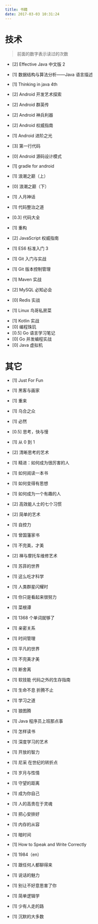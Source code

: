 ```yaml
---
title: 书籍
date: 2017-03-03 10:31:24
---
```


# 技术

> 前面的数字表示读过的次数

- [2] Effective Java 中文版 2

- [1] 数据结构与算法分析——Java 语言描述
- [1] Thinking in java 4th

- [2] Android 开发艺术探索
- [2] Android 群英传
- [2] Android 神兵利器
- [2] Android 权威指南
- [1] Android 进阶之光
- [3] 第一行代码
- [0] Android 源码设计模式
- [1] gradle for android

- [1] 浪潮之巅（上）
- [0] 浪潮之巅（下）
- [1] 人月神话
- [1] 代码整治之道
- [0.3] 代码大全
- [1] 重构

- [2] JavaScript 权威指南
- [1] ES6 标准入门 3
- [1] Git 入门与实战
- [1] Git 版本控制管理
- [1] Maven 实战

- [2] MySQL 必知必会
- [0] Redis 实战
- [1] Linux 鸟哥私房菜

* [1] Kotlin 实战
* [0] 编程珠玑
* [0.5] Go 语言学习笔记
* [0] Go 并发编程实战
* [0] Java 虚拟机

# 其它

- [1] Just For Fun
- [1] 黑客与画家
- [1] 重来
- [1] 乌合之众
- [1] 必然
- [0.5] 思考，快与慢
- [1] 从 0 到 1
- [2] 清晰思考的艺术

- [1] 精进：如何成为很厉害的人
- [1] 如何阅读一本书
- [1] 如何变得有思想
- [1] 如何成为一个有趣的人
- [2] 高效能人士的七个习惯
- [2] 简单的艺术
- [1] 自控力
- [1] 曾国藩家书
- [1] 不完美，才美

- [2] 禅与摩托车维修艺术
- [1] 苏菲的世界

- [1] 这么吃才科学
- [1] 人类群星闪耀时
- [1] 你只是看起来很努力
- [1] 菜根谭
- [1] 1368 个单词就够了
- [1] 亲密关系
- [1] 时间管理
- [1] 平凡的世界
- [1] 不完美才美
- [1] 断舍离
- [1] 软技能 代码之外的生存指南
- [1] 生命不息 折腾不止
- [1] 学习之道
- [1] 狼图腾
- [1] Java 程序员上班那点事
- [1] 怎样读书
- [1] 深度学习的艺术
- [1] 开放的智力
- [1] 尼采 在世纪的转折点
- [1] 岁月与性情
- [1] 守望的距离
- [1] 成为你自己
- [1] 人的高贵在于灵魂
- [1] 把心安排好
- [1] 内存的从容
- [1] 暗时间
- [1] How to Speak and Write Correctly
- [1] 1984（en）
- [1] 跟任何人都聊得来
- [1] 说话的魅力
- [1] 别让不好意思害了你
- [1] 简单逻辑学
- [1] 少有人走的路
- [1] 沉默的大多数
